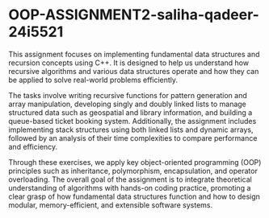 # OOP-ASSIGNMENT2-saliha-qadeer-24i5521
This assignment focuses on implementing fundamental data structures and recursion concepts using C++. It is designed to help us understand how recursive algorithms and various data structures operate and how they can be applied to solve real-world problems efficiently.

The tasks involve writing recursive functions for pattern generation and array manipulation, developing singly and doubly linked lists to manage structured data such as geospatial and library information, and building a queue-based ticket booking system. Additionally, the assignment includes implementing stack structures using both linked lists and dynamic arrays, followed by an analysis of their time complexities to compare performance and efficiency.

Through these exercises, we apply key object-oriented programming (OOP) principles such as inheritance, polymorphism, encapsulation, and operator overloading. The overall goal of the assignment is to integrate theoretical understanding of algorithms with hands-on coding practice, promoting a clear grasp of how fundamental data structures function and how to design modular, memory-efficient, and extensible software systems.
